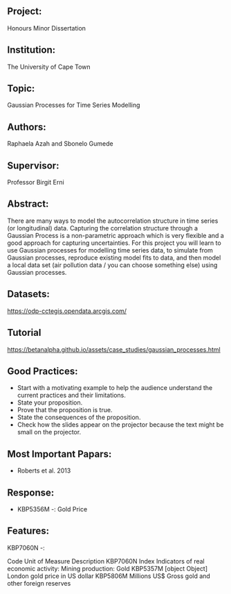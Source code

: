 ## Project:

Honours Minor Dissertation

## Institution:

The University of Cape Town

## Topic:

Gaussian Processes for Time Series Modelling

## Authors:

Raphaela Azah and Sbonelo Gumede

## Supervisor:

Professor Birgit Erni

## Abstract:

There are many ways to model the autocorrelation structure in time series (or longitudinal) data. Capturing the correlation structure through a Gaussian Process is a non-parametric approach which is very flexible and a good approach for capturing uncertainties. For this project you will learn to use Gaussian processes for modelling time series data, to simulate from Gaussian processes, reproduce existing model fits to data, and then model a local data set (air pollution data / you can choose something else) using Gaussian processes.

## Datasets:

https://odp-cctegis.opendata.arcgis.com/

## Tutorial

https://betanalpha.github.io/assets/case_studies/gaussian_processes.html

## Good Practices:

- Start with a motivating example to help the audience understand the current practices and their limitations.
- State your proposition.
- Prove that the proposition is true.
- State the consequences of the proposition.
- Check how the slides appear on the projector because the text might be small on the projector.

## Most Important Papars:

- Roberts et al. 2013

## Response:

- KBP5356M -: Gold Price

## Features:

KBP7060N -:

Code Unit of Measure Description
KBP7060N Index Indicators of real economic activity: Mining production: Gold
KBP5357M [object Object] London gold price in US dollar
KBP5806M Millions US$ Gross gold and other foreign reserves
